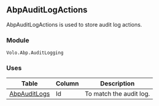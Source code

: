 ## AbpAuditLogActions

AbpAuditLogActions is used to store audit log actions.

### Module

`Volo.Abp.AuditLogging`

### Uses

| Table | Column | Description |
| --- | --- | --- |
| [AbpAuditLogs](AbpAuditLogs.md) | Id | To match the audit log. |

